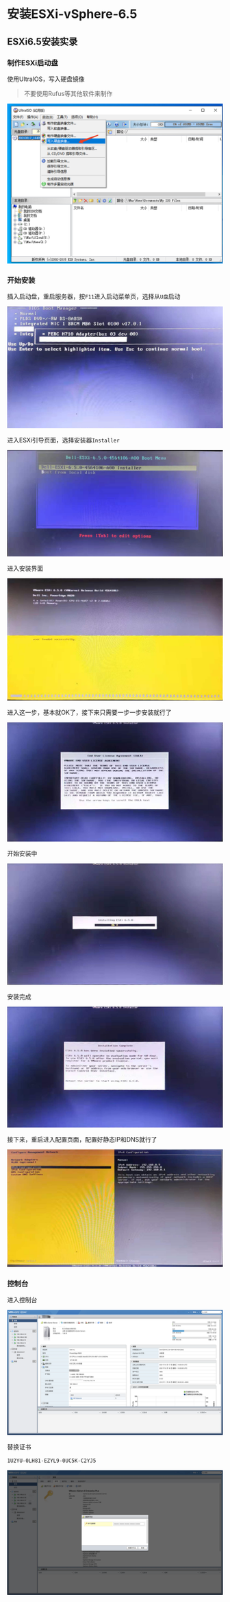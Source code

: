# 安装ESXi-vSphere-6.5

## ESXi6.5安装实录

### 制作ESXi启动盘

使用UltralOS，写入硬盘镜像

> 不要使用Rufus等其他软件来制作

![image-20210817165050921](./assets/GHJWiOsRMNvou8x.png)

### 开始安装

插入启动盘，重启服务器，按`F11`进入启动菜单页，选择从`U盘`启动

![image-20210817175637815](./assets/ZJXyDrq6IMoTPij.png)

进入ESXi引导页面，选择安装器`Installer`

![image-20210817170002740](./assets/ugG26VjkJemq5f3.png)

进入安装界面

![image-20210817174749543](./assets/13hJiN4gz7dowAX.png)

进入这一步，基本就OK了，接下来只需要一步一步安装就行了

![image-20210817174909147](./assets/EoG1XQZWOpesuzb.png)

开始安装中

![image-20210817175234255](./assets/iYaX5DUMk7zSwZx.png)

安装完成

![image-20210817175344503](./assets/rSMOigy57YB6dQj.png)

接下来，重启进入配置页面，配置好静态IP和DNS就行了

![image-20210817175510545](./assets/E7N3BoKR6ldVFAm.png)

### 控制台

进入控制台

![image-20210817180735679](./assets/Mik6PNEXHgGz2Vu.png)

替换证书

```bash
1U2YU-0LH81-EZYL9-0UC5K-C2YJ5
```

![image-20210817180924072](./assets/g5poOZEJuPWyCYm.png)
